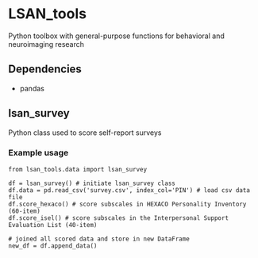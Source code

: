 # LSAN_tools

Python toolbox with general-purpose functions for behavioral and neuroimaging research

## Dependencies
- pandas

## lsan_survey 
Python class used to score self-report surveys

### Example usage
``` 
from lsan_tools.data import lsan_survey
```
```
df = lsan_survey() # initiate lsan_survey class
df.data = pd.read_csv('survey.csv', index_col='PIN') # load csv data file
df.score_hexaco() # score subscales in HEXACO Personality Inventory (60-item)
df.score_isel() # score subscales in the Interpersonal Support Evaluation List (40-item)
```
```
# joined all scored data and store in new DataFrame
new_df = df.append_data()
```